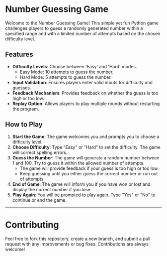 # Number Guessing Game

Welcome to the Number Guessing Game! This simple yet fun Python game challenges players to guess a randomly generated number within a specified range and with a limited number of attempts based on the chosen difficulty level.

## Features
- **Difficulty Levels**: Choose between 'Easy' and 'Hard' modes.
  - Easy Mode: 10 attempts to guess the number.
  - Hard Mode: 5 attempts to guess the number.
- **Input Validation**: Ensures players enter valid inputs for difficulty and guesses.
- **Feedback Mechanism**: Provides feedback on whether the guess is too high or too low.
- **Replay Option**: Allows players to play multiple rounds without restarting the program.

## How to Play

1. **Start the Game**: The game welcomes you and prompts you to choose a difficulty level.
2. **Choose Difficulty**: Type "Easy" or "Hard" to set the difficulty. The game will correct spelling errors.
3. **Guess the Number**: The game will generate a random number between 1 and 100. Try to guess it within the allowed number of attempts.
   - The game will provide feedback if your guess is too high or too low.
   - Keep guessing until you either guess the correct number or run out of attempts.
4. **End of Game**: The game will inform you if you have won or lost and display the correct number if you lose.
5. **Play Again**: You will be prompted to play again. Type "Yes" or "No" to continue or end the game.


---

# Contributing
Feel free to fork this repository, create a new branch, and submit a pull request with any improvements or bug fixes. Contributions are always welcome!

